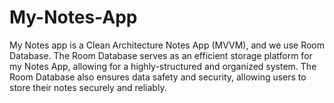 # My-Notes-App
My Notes app is a Clean Architecture Notes App (MVVM), and we use Room Database.  The Room Database serves as an efficient storage platform for my Notes App, allowing for a highly-structured and organized system.   The Room Database also ensures data safety and security, allowing users to store their notes securely and reliably.
